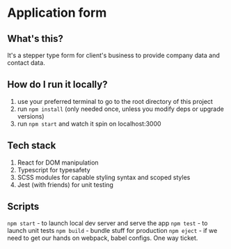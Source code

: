 # Application form

## What's this?
It's a stepper type form for client's business to provide company data and contact data.

## How do I run it locally?
1) use your preferred terminal to go to the root directory of this project
2) run `npm install` (only needed once, unless you modify deps or upgrade versions)
3) run `npm start` and watch it spin on localhost:3000

## Tech stack
1) React for DOM manipulation
2) Typescript for typesafety
3) SCSS modules for capable styling syntax and scoped styles
4) Jest (with friends) for unit testing

## Scripts
`npm start` - to launch local dev server and serve the app
`npm test` - to launch unit tests
`npm build` - bundle stuff for production
`npm eject` - if we need to get our hands on webpack, babel configs. One way ticket.